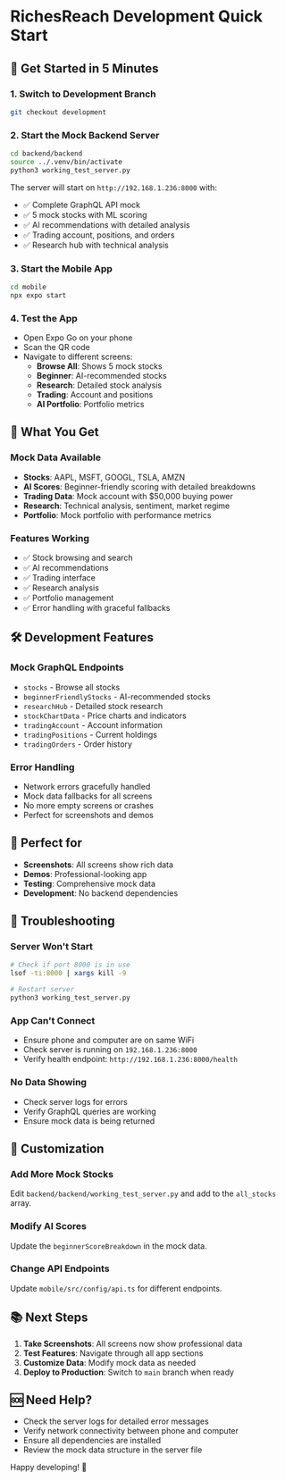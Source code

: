 # RichesReach Development Quick Start

## 🚀 Get Started in 5 Minutes

### 1. Switch to Development Branch
```bash
git checkout development
```

### 2. Start the Mock Backend Server
```bash
cd backend/backend
source ../.venv/bin/activate
python3 working_test_server.py
```

The server will start on `http://192.168.1.236:8000` with:
- ✅ Complete GraphQL API mock
- ✅ 5 mock stocks with ML scoring
- ✅ AI recommendations with detailed analysis
- ✅ Trading account, positions, and orders
- ✅ Research hub with technical analysis

### 3. Start the Mobile App
```bash
cd mobile
npx expo start
```

### 4. Test the App
- Open Expo Go on your phone
- Scan the QR code
- Navigate to different screens:
  - **Browse All**: Shows 5 mock stocks
  - **Beginner**: AI-recommended stocks
  - **Research**: Detailed stock analysis
  - **Trading**: Account and positions
  - **AI Portfolio**: Portfolio metrics

## 🎯 What You Get

### Mock Data Available
- **Stocks**: AAPL, MSFT, GOOGL, TSLA, AMZN
- **AI Scores**: Beginner-friendly scoring with detailed breakdowns
- **Trading Data**: Mock account with $50,000 buying power
- **Research**: Technical analysis, sentiment, market regime
- **Portfolio**: Mock portfolio with performance metrics

### Features Working
- ✅ Stock browsing and search
- ✅ AI recommendations
- ✅ Trading interface
- ✅ Research analysis
- ✅ Portfolio management
- ✅ Error handling with graceful fallbacks

## 🛠️ Development Features

### Mock GraphQL Endpoints
- `stocks` - Browse all stocks
- `beginnerFriendlyStocks` - AI-recommended stocks
- `researchHub` - Detailed stock research
- `stockChartData` - Price charts and indicators
- `tradingAccount` - Account information
- `tradingPositions` - Current holdings
- `tradingOrders` - Order history

### Error Handling
- Network errors gracefully handled
- Mock data fallbacks for all screens
- No more empty screens or crashes
- Perfect for screenshots and demos

## 📱 Perfect for
- **Screenshots**: All screens show rich data
- **Demos**: Professional-looking app
- **Testing**: Comprehensive mock data
- **Development**: No backend dependencies

## 🔧 Troubleshooting

### Server Won't Start
```bash
# Check if port 8000 is in use
lsof -ti:8000 | xargs kill -9

# Restart server
python3 working_test_server.py
```

### App Can't Connect
- Ensure phone and computer are on same WiFi
- Check server is running on `192.168.1.236:8000`
- Verify health endpoint: `http://192.168.1.236:8000/health`

### No Data Showing
- Check server logs for errors
- Verify GraphQL queries are working
- Ensure mock data is being returned

## 🎨 Customization

### Add More Mock Stocks
Edit `backend/backend/working_test_server.py` and add to the `all_stocks` array.

### Modify AI Scores
Update the `beginnerScoreBreakdown` in the mock data.

### Change API Endpoints
Update `mobile/src/config/api.ts` for different endpoints.

## 📚 Next Steps

1. **Take Screenshots**: All screens now show professional data
2. **Test Features**: Navigate through all app sections
3. **Customize Data**: Modify mock data as needed
4. **Deploy to Production**: Switch to `main` branch when ready

## 🆘 Need Help?

- Check the server logs for detailed error messages
- Verify network connectivity between phone and computer
- Ensure all dependencies are installed
- Review the mock data structure in the server file

Happy developing! 🚀
